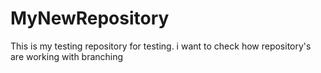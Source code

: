 # MyNewRepository
This is my testing repository for testing. i want to check how repository's are working with branching  
